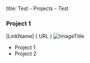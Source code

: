 title: Test - Projects - Test

### Project 1

[LinkName] ( URL ) 
![ImageTitle]( PATH_TO_FILE ) 

- Project 1
- Project 2